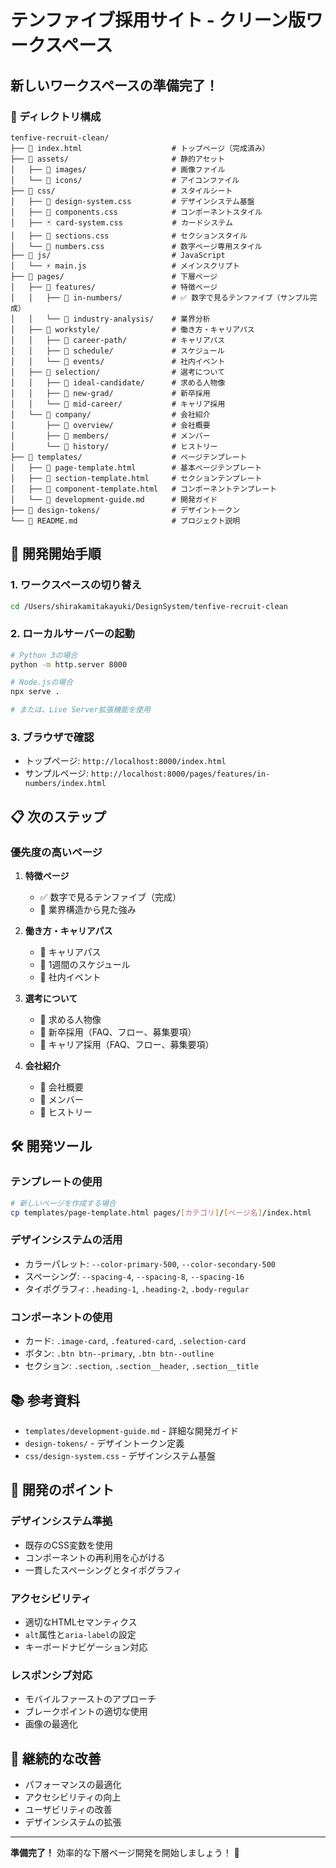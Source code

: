 # テンファイブ採用サイト - クリーン版ワークスペース

## 新しいワークスペースの準備完了！

### 📁 ディレクトリ構成

```
tenfive-recruit-clean/
├── 📄 index.html                    # トップページ（完成済み）
├── 📁 assets/                       # 静的アセット
│   ├── 📁 images/                   # 画像ファイル
│   └── 📁 icons/                    # アイコンファイル
├── 📁 css/                          # スタイルシート
│   ├── 🎨 design-system.css         # デザインシステム基盤
│   ├── 🧩 components.css            # コンポーネントスタイル
│   ├── 🃏 card-system.css           # カードシステム
│   ├── 📄 sections.css              # セクションスタイル
│   └── 🔢 numbers.css               # 数字ページ専用スタイル
├── 📁 js/                           # JavaScript
│   └── ⚡ main.js                   # メインスクリプト
├── 📁 pages/                        # 下層ページ
│   ├── 📁 features/                 # 特徴ページ
│   │   ├── 📁 in-numbers/           # ✅ 数字で見るテンファイブ（サンプル完成）
│   │   └── 📁 industry-analysis/    # 業界分析
│   ├── 📁 workstyle/                # 働き方・キャリアパス
│   │   ├── 📁 career-path/          # キャリアパス
│   │   ├── 📁 schedule/             # スケジュール
│   │   └── 📁 events/               # 社内イベント
│   ├── 📁 selection/                # 選考について
│   │   ├── 📁 ideal-candidate/      # 求める人物像
│   │   ├── 📁 new-grad/             # 新卒採用
│   │   └── 📁 mid-career/           # キャリア採用
│   └── 📁 company/                  # 会社紹介
│       ├── 📁 overview/             # 会社概要
│       ├── 📁 members/              # メンバー
│       └── 📁 history/              # ヒストリー
├── 📁 templates/                    # ページテンプレート
│   ├── 📄 page-template.html        # 基本ページテンプレート
│   ├── 📄 section-template.html     # セクションテンプレート
│   ├── 📄 component-template.html   # コンポーネントテンプレート
│   └── 📖 development-guide.md      # 開発ガイド
├── 📁 design-tokens/                # デザイントークン
└── 📖 README.md                     # プロジェクト説明
```

## 🚀 開発開始手順

### 1. ワークスペースの切り替え
```bash
cd /Users/shirakamitakayuki/DesignSystem/tenfive-recruit-clean
```

### 2. ローカルサーバーの起動
```bash
# Python 3の場合
python -m http.server 8000

# Node.jsの場合
npx serve .

# または、Live Server拡張機能を使用
```

### 3. ブラウザで確認
- トップページ: `http://localhost:8000/index.html`
- サンプルページ: `http://localhost:8000/pages/features/in-numbers/index.html`

## 📋 次のステップ

### 優先度の高いページ
1. **特徴ページ**
   - ✅ 数字で見るテンファイブ（完成）
   - 🔄 業界構造から見た強み

2. **働き方・キャリアパス**
   - 🔄 キャリアパス
   - 🔄 1週間のスケジュール
   - 🔄 社内イベント

3. **選考について**
   - 🔄 求める人物像
   - 🔄 新卒採用（FAQ、フロー、募集要項）
   - 🔄 キャリア採用（FAQ、フロー、募集要項）

4. **会社紹介**
   - 🔄 会社概要
   - 🔄 メンバー
   - 🔄 ヒストリー

## 🛠️ 開発ツール

### テンプレートの使用
```bash
# 新しいページを作成する場合
cp templates/page-template.html pages/[カテゴリ]/[ページ名]/index.html
```

### デザインシステムの活用
- カラーパレット: `--color-primary-500`, `--color-secondary-500`
- スペーシング: `--spacing-4`, `--spacing-8`, `--spacing-16`
- タイポグラフィ: `.heading-1`, `.heading-2`, `.body-regular`

### コンポーネントの使用
- カード: `.image-card`, `.featured-card`, `.selection-card`
- ボタン: `.btn btn--primary`, `.btn btn--outline`
- セクション: `.section`, `.section__header`, `.section__title`

## 📚 参考資料

- `templates/development-guide.md` - 詳細な開発ガイド
- `design-tokens/` - デザイントークン定義
- `css/design-system.css` - デザインシステム基盤

## 🎯 開発のポイント

### デザインシステム準拠
- 既存のCSS変数を使用
- コンポーネントの再利用を心がける
- 一貫したスペーシングとタイポグラフィ

### アクセシビリティ
- 適切なHTMLセマンティクス
- `alt`属性と`aria-label`の設定
- キーボードナビゲーション対応

### レスポンシブ対応
- モバイルファーストのアプローチ
- ブレークポイントの適切な使用
- 画像の最適化

## 🔄 継続的な改善

- パフォーマンスの最適化
- アクセシビリティの向上
- ユーザビリティの改善
- デザインシステムの拡張

---

**準備完了！** 効率的な下層ページ開発を開始しましょう！ 🚀

